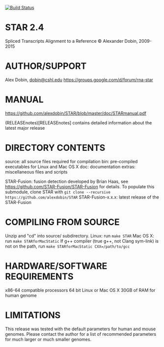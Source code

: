 [![Build Status](https://travis-ci.org/nathanhaigh/STAR.svg?branch=master)](https://travis-ci.org/nathanhaigh/STAR)

STAR 2.4
========
Spliced Transcripts Alignment to a Reference
© Alexander Dobin, 2009-2015

AUTHOR/SUPPORT
==============
Alex Dobin, dobin@cshl.edu
https://groups.google.com/d/forum/rna-star

MANUAL
======
https://github.com/alexdobin/STAR/blob/master/doc/STARmanual.pdf

(RELEASEnotes)[RELEASEnotes] contains detailed information about the latest major release

DIRECTORY CONTENTS
==================
source: all source files required for compilation
bin: pre-compiled executables for Linux and Mac OS X
doc: documentation
extras: miscellaneous files and scripts

STAR-Fusion: fusion detection developed by Brian Haas, see https://github.com/STAR-Fusion/STAR-Fusion for details.
             To populate this submodule, clone STAR with `git clone --recursive https://github.com/alexdobin/STAR`
STAR-Fusion-x.x.x: latest release of the STAR-Fusion


COMPILING FROM SOURCE
=====================
Unzip and "cd" into source/ subdirectory.
Linux:    run `make STAR`
Mac OS X: run `make STARforMacStatic`
          If g++ compiler (true g++, not Clang sym-link) is not on the path, run `make STARforMacStatic CXX=/path/to/gcc`


HARDWARE/SOFTWARE REQUIREMENTS
==============================
x86-64 compatible processors
64 bit Linux or Mac OS X 
30GB of RAM for human genome 


LIMITATIONS
===========
This release was tested with the default parameters for human and mouse genomes.
Please contact the author for a list of recommended parameters for much larger or much smaller genomes.

